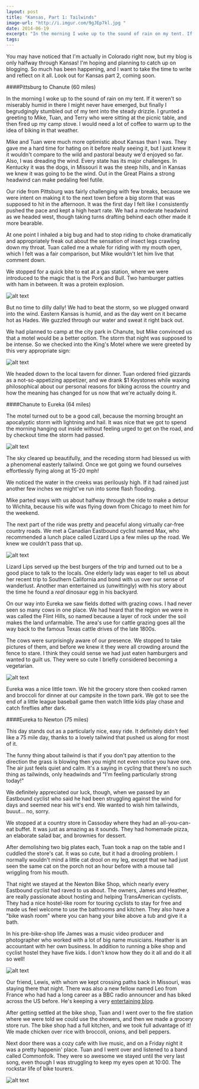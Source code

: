 ```yaml
---
layout: post
title: "Kansas, Part 1: Tailwinds"
image-url: "http://i.imgur.com/9gJEp7kl.jpg "
date: 2014-06-19
excerpt: "In the morning I woke up to the sound of rain on my tent. If it weren't so miserably humid in there I might never have emerged, but finally I begrudgingly stumbled out of my tent into the steady drizzle. I grunted a greeting to Mike, Tuan, and Terry who were  sitting at the picnic table, and then fired up my camp stove. I would need a lot of coffee to warm up to the idea of biking in that weather."
tags:
---
```


You may have noticed that I'm actually in Colorado right now, but my blog is only halfway through Kansas! I'm hoping and planning to catch up on blogging. So much has been happening, and I want to take the time to write and reflect on it all. Look out for Kansas part 2, coming soon.

####Pittsburg to Chanute (60 miles)

In the morning I woke up to the sound of rain on my tent. If it weren't so miserably humid in there I might never have emerged, but finally I begrudgingly stumbled out of my tent into the steady drizzle. I grunted a greeting to Mike, Tuan, and Terry who were  sitting at the picnic table, and then fired up my camp stove. I would need a lot of coffee to warm up to the idea of biking in that weather. 

Mike and Tuan were much more optimistic about Kansas than I was. They gave me a hard time for hating on it before really seeing it, but I just knew it it wouldn't compare to the wild and pastoral beauty we'd enjoyed so far. Also, I was dreading the wind. Every state has its major challenges. In Kentucky it was the dogs, in Missouri it was the steep hills, and in Kansas we knew it was going to be the wind. Out in the Great Plains a strong headwind can make pedaling feel futile.

Our ride from Pittsburg was fairly challenging with few breaks, because we were intent on making it to the next town before a big storm that was supposed to hit in the afternoon. It was the first day I felt like I consistently pushed the pace and kept a high heart rate. We had a moderate headwind as we headed west, though taking turns drafting behind each other made it more bearable. 

At one point I inhaled a big bug and had to stop riding to choke dramatically and appropriately freak out about the sensation of insect legs crawling down my throat. Tuan called me a whale for riding with my mouth open, which I felt was a fair comparison, but Mike wouldn't let him live that comment down. 

We stopped for a quick bite to eat at a gas station, where we were introduced to the magic that is the Pork and Bull. Two hamburger patties with ham in between. It was a protein explosion.

![alt text](http://i.imgur.com/sjziuxyl.jpg "Pork and bull: the best touring fuel")

But no time to dilly dally! We had to beat the storm, so we plugged onward into the wind. Eastern Kansas is humid, and as the day went on it became hot as Hades. We guzzled through our water and sweat it right back out.

We had planned to camp at the city park in Chanute, but Mike convinced us that a motel would be a better option. The storm that night was supposed to be intense. So we checked into the King's Motel where we were greeted by this very appropriate sign:

![alt text](http://i.imgur.com/BzLlQNql.jpg "Sign at our motel")

We headed down to the local tavern for dinner. Tuan ordered fried gizzards as a not-so-appetizing appetizer, and we drank $1 Keystones while waxing philosophical about our personal reasons for biking across the country and how the meaning has changed for us now that we're actually doing it.

####Chanute to Eureka (64 miles)

The motel turned out to be a good call, because the morning brought an apocalyptic storm with lightning and hail.  It was nice that we got to spend the morning hanging out inside without feeling urged to get on the road, and by checkout time the storm had passed.

![alt text](http://i.imgur.com/0n76Pinl.jpg "Glad we were watching the storm from the comfort of a motel room!")

The sky cleared up beautifully, and the receding storm had blessed us with a phenomenal easterly tailwind. Once we got going we found ourselves effortlessly flying along at 15-20 mph! 

We noticed the water in the creeks was perilously high. If it had rained just another few inches we might've run into some flash flooding.

Mike parted ways with us about halfway through the ride to make a detour to Wichita, because his wife was flying down from Chicago to meet him for the weekend. 

The next part of the ride was pretty and peaceful along virtually car-free country roads. We met a Canadian Eastbound cyclist named Max, who recommended a lunch place called Lizard Lips a few miles up the road. We knew we couldn't pass that up.

![alt text](http://i.imgur.com/GtdOsV1l.jpg "Lizard Lips Diner")

Lizard Lips served up the best burgers of the trip and turned out to be a good place to talk to the locals. One elderly lady was eager to tell us about her recent trip to Southern California and bond with us over our sense of wanderlust. Another man entertained us (unwittingly) with his story about the time he found a *real* dinosaur egg in his backyard.

On our way into Eureka we saw fields dotted with grazing cows. I had never seen so many cows in one place. We had heard that the region we were in was called the Flint Hills, so named because a layer of rock under the soil makes the land unfarmable. The area's use for cattle grazing goes all the way back to the famous Texas cattle drives of the late 1800s.  

The cows were surprisingly aware of our presence. We stopped to take pictures of them, and before we knew it they were all crowding around the fence to stare. I think they could sense we had just eaten hamburgers and wanted to guilt us. They were so cute I briefly considered becoming a vegetarian.

![alt text](http://i.imgur.com/qb2MMkbl.jpg "Cattle of the Flint Hills")

Eureka was a nice little town. We hit the grocery store then cooked ramen and broccoli for dinner at our campsite in the town park. We got to see the end of a little league baseball game then watch little kids play chase and catch fireflies after dark. 

####Eureka to Newton (75 miles)

This day stands out as a particularly nice, easy ride. It definitely didn't feel like a 75 mile day, thanks to a lovely tailwind that pushed us along for most of it. 

The funny thing about tailwind is that if you don't pay attention to the direction the grass is blowing then you might not even notice you have one. The air just feels quiet and calm. It's a saying in cycling that there's no such thing as tailwinds, only headwinds and "I'm feeling particularly strong today!" 

We definitely appreciated our luck, though, when we passed by an Eastbound cyclist who said he had been struggling against the wind for days and seemed near his wit's end. We wanted to wish him tailwinds, buuut... no, sorry.

We stopped at a country store in Cassoday where they had an all-you-can-eat buffet. It was just as amazing as it sounds. They had homemade pizza, an elaborate salad bar, and brownies for dessert. 

After demolishing two big plates each, Tuan took a nap on the table and I cuddled the store's cat. It was so cute, but it had a drooling problem. I normally wouldn't mind a little cat drool on my leg, except that we had just seen the same cat on the porch not an hour before with a mouse tail wriggling from his mouth.
 
That night we stayed at the Newton Bike Shop, which nearly every Eastbound cyclist had raved to us about. The owners, James and Heather, are really passionate about hosting and helping TransAmerican cyclists. They had a nice hostel-like room for touring cyclists to stay for free and made us feel welcome to use the bathrooms and kitchen. They also have a "bike wash room" where you can hang your bike above a tub and give it a bath.

In his pre-bike-shop life James was a music video producer and photographer who worked with a lot of big name musicians. Heather is an accountant with her own business. In addition to running a bike shop and cyclist hostel they have five kids. I don't know how they do it all and do it all so well! 

![alt text](http://i.imgur.com/vXV4oCRl.jpg "James and Heather")

Our friend, Lewis, with whom we kept crossing paths back in Missouri, was staying there that night. There was also a new fellow named Leo from France who had had a long career as a BBC radio announcer and has biked across the US before. He's keeping a very [entertaining blog](http://www.crazyguyonabike.com/doc/?doc_id=13270).

After getting settled at the bike shop, Tuan and I went over to the fire station where we were told we could use the showers, and then we made a grocery store run. The bike shop had a full kitchen, and we took full advantage of it! We made chicken over rice with broccoli, onions, and bell peppers. 

Next door there was a cozy cafe with live music, and on a Friday night it was a pretty happenin' place. Tuan and I went over and listened to a band called Commonfolk. They were so awesome we stayed until the very last song, even though I was struggling to keep my eyes open at 10:00. The rockstar life of bike tourers. 

![alt text](http://i.imgur.com/WZaWLFIl.jpg "Commonfolk")